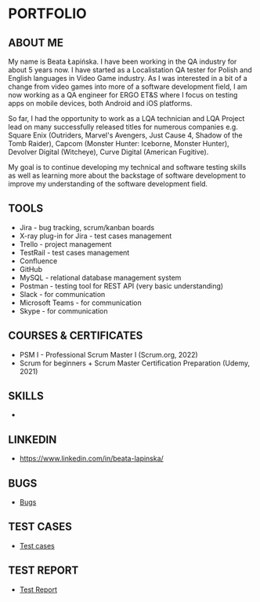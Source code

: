 # PORTFOLIO


## ABOUT ME
My name is Beata Łapińska. I have been working in the QA industry for about 5 years now. I have started as a Localistation QA tester for Polish and English languages in Video Game industry. As I was interested in a bit of a change from video games into more of a software development field, I am now working as a QA engineer for ERGO ET&S where I focus on testing apps on mobile devices, both Android and iOS platforms.

So far, I had the opportunity to work as a LQA technician and LQA Project lead on many successfully released titles for numerous companies e.g. Square Enix (Outriders, Marvel's Avengers, Just Cause 4, Shadow of the Tomb Raider), Capcom (Monster Hunter: Iceborne, Monster Hunter), Devolver Digital (Witcheye), Curve Digital (American Fugitive).

My goal is to continue developing my technical and software testing skills as well as learning more about the backstage of software development to improve my understanding of the software development field.



## TOOLS

* Jira - bug tracking, scrum/kanban boards
* X-ray plug-in for Jira - test cases management
* Trello - project management
* TestRail - test cases management
* Confluence
* GitHub
* MySQL - relational database management system
* Postman - testing tool for REST API (very basic understanding)
* Slack - for communication
* Microsoft Teams - for communication
* Skype - for communication


## COURSES & CERTIFICATES

* PSM I - Professional Scrum Master I (Scrum.org, 2022)
* Scrum for beginners + Scrum Master Certification Preparation (Udemy, 2021)

## SKILLS
* 
## LINKEDIN
* https://www.linkedin.com/in/beata-lapinska/

## BUGS
* [Bugs](https://docs.google.com/spreadsheets/d/1ChSa4Ewsw2pE5G9i2Dgbf-uyPVLGFFjl/edit?usp=sharing&ouid=102910767133544655974&rtpof=true&sd=true)
## TEST CASES
* [Test cases](https://docs.google.com/spreadsheets/d/13m7EPALNbXVljJoKay9nxT9OK9sLjDC1/edit?usp=sharing&ouid=102910767133544655974&rtpof=true&sd=true)
## TEST REPORT
* [Test Report](https://docs.google.com/spreadsheets/d/19rpsaeisRegOxOZaQL62LqB3LHNC_jPm/edit?usp=sharing&ouid=102910767133544655974&rtpof=true&sd=true)

